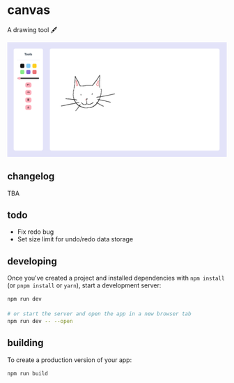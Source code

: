 # canvas

A drawing tool 🖋️

![canvas-screenshot1](./assets/canvas_screenshot1.png)

## changelog

TBA

## todo

- Fix redo bug
- Set size limit for undo/redo data storage

## developing

Once you've created a project and installed dependencies with `npm install` (or `pnpm install` or `yarn`), start a development server:

```bash
npm run dev

# or start the server and open the app in a new browser tab
npm run dev -- --open
```

## building

To create a production version of your app:

```bash
npm run build
```
